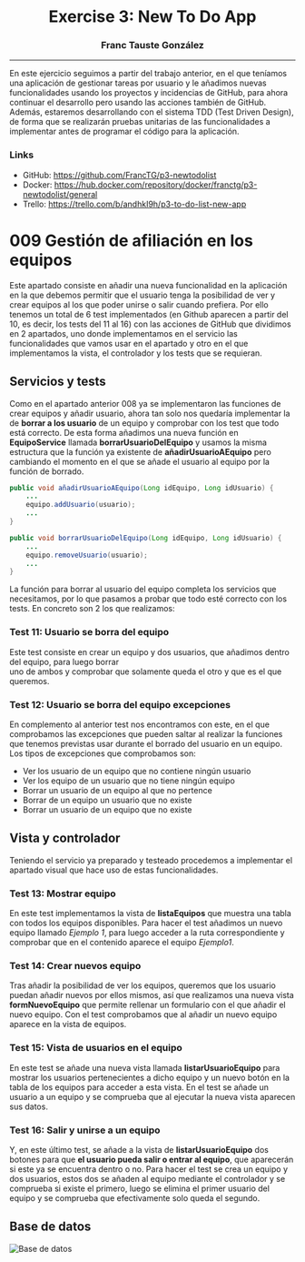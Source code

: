 # <center>Exercise 3: New To Do App</center>


### <center>Franc Tauste González</center>

<hr>
En este ejercicio seguimos a partir del trabajo anterior, en el que teníamos una aplicación 
de gestionar tareas por usuario y le añadimos nuevas funcionalidades usando los proyectos 
y incidencias de GitHub, para ahora continuar el desarrollo pero usando las acciones también de GitHub.
Además, estaremos desarrollando con el sistema TDD (Test Driven Design), de forma que se realizarán
pruebas unitarias de las funcionalidades a implementar antes de programar el código para la aplicación.



### Links
 - GitHub: https://github.com/FrancTG/p3-newtodolist
 - Docker: https://hub.docker.com/repository/docker/franctg/p3-newtodolist/general
 - Trello: https://trello.com/b/andhkI9h/p3-to-do-list-new-app

# 009 Gestión de afiliación en los equipos

Este apartado consiste en añadir una nueva funcionalidad en la aplicación en la que debemos permitir 
que el usuario tenga la posibilidad de ver y crear equipos al los que poder unirse o salir cuando 
prefiera. Por ello tenemos un total de 6 test implementados (en Github aparecen a partir del 10, es decir,
los tests del 11 al 16) con las acciones de GitHub que dividimos en 2 apartados, uno donde implementamos 
en el servicio las funcionalidades que vamos usar en el apartado y otro en el que implementamos la vista,
el controlador y los tests que se requieran.

## Servicios y tests

Como en el apartado anterior 008 ya se implementaron las funciones de crear equipos y añadir usuario, 
ahora tan solo nos quedaría implementar la de __borrar a los usuario__ de un equipo y comprobar con los test 
que todo está correcto. De esta forma añadimos una nueva función en __EquipoService__ llamada 
__borrarUsuarioDelEquipo__ y usamos la misma estructura que la función ya existente de __añadirUsuarioAEquipo__
pero cambiando el momento en el que se añade el usuario al equipo por la función de borrado.

```java
public void añadirUsuarioAEquipo(Long idEquipo, Long idUsuario) {
    ...
    equipo.addUsuario(usuario);
    ...
}

public void borrarUsuarioDelEquipo(Long idEquipo, Long idUsuario) {
    ...
    equipo.removeUsuario(usuario);
    ...
}
```

La función para borrar al usuario del equipo completa los servicios que necesitamos, por lo que pasamos a 
probar que todo esté correcto con los tests. En concreto son 2 los que realizamos:

### Test 11: Usuario se borra del equipo

Este test consiste en crear un equipo y dos usuarios, que añadimos dentro del equipo, para luego borrar  
uno de ambos y comprobar que solamente queda el otro y que es el que queremos.

### Test 12: Usuario se borra del equipo excepciones

En complemento al anterior test nos encontramos con este, en el que comprobamos las excepciones que
pueden saltar al realizar la funciones que tenemos previstas usar durante el borrado del usuario en 
un equipo. Los tipos de excepciones que comprobamos son:
* Ver los usuario de un equipo que no contiene ningún usuario
* Ver los equipo de un usuario que no tiene ningún equipo
* Borrar un usuario de un equipo al que no pertence 
* Borrar de un equipo un usuario que no existe
* Borrar un usuario de un equipo que no existe

## Vista y controlador

Teniendo el servicio ya preparado y testeado procedemos a implementar el apartado visual que hace uso
de estas funcionalidades.

### Test 13: Mostrar equipo

En este test implementamos la vista de __listaEquipos__ que muestra una tabla con todos los equipos 
disponibles. Para hacer el test añadimos un nuevo equipo llamado _Ejemplo 1_, para luego acceder a la
ruta correspondiente y comprobar que en el contenido aparece el equipo _Ejemplo1_.

### Test 14: Crear nuevos equipo

Tras añadir la posibilidad de ver los equipos, queremos que los usuario puedan añadir nuevos por ellos mismos, 
así que realizamos una nueva vista __formNuevoEquipo__ que permite rellenar un formulario con el que
añadir el nuevo equipo. Con el test comprobamos que al añadir un nuevo equipo aparece en la vista de equipos.

### Test 15: Vista de usuarios en el equipo

En este test se añade una nueva vista llamada __listarUsuarioEquipo__ para mostrar los usuarios pertenecientes a 
dicho equipo y un nuevo botón en la tabla de los equipos para acceder a esta vista. En el test se añade un usuario
a un equipo y se comprueba que al ejecutar la nueva vista aparecen sus datos.

### Test 16: Salir y unirse a un equipo

Y, en este último test, se añade a la vista de __listarUsuarioEquipo__ dos botones para que __el usuario pueda salir o 
entrar al equipo__, que aparecerán si este ya se encuentra dentro o no. Para hacer el test se crea un equipo y dos
usuarios, estos dos se añaden al equipo mediante el controlador y se comprueba si existe el primero, luego se elimina
el primer usuario del equipo y se comprueba que efectivamente solo queda el segundo.

## Base de datos 

![Base de datos](https://external-content.duckduckgo.com/iu/?u=http%3A%2F%2Fdrive.google.com/uc?id=1ccwpipN1_oZz8nNpzLtsrOLD65Ms35BZ)
